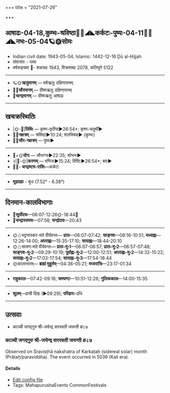 +++
title = "2021-07-26"

+++
## आषाढः-04-18,कुम्भः-श्रविष्ठा🌛🌌◢◣कर्कटः-पुष्यः-04-11🌌🌞◢◣नभः-05-04🪐🌞सोमः
- Indian civil date: 1943-05-04, Islamic: 1442-12-16 Ḏū al-Ḥijjah
- संवत्सरः - प्लवः
- वर्षसङ्ख्या 🌛- शकाब्दः 1943, विक्रमाब्दः 2078, कलियुगे 5122
___________________
- 🪐🌞**ऋतुमानम्** — वर्षऋतुः दक्षिणायनम्
- 🌌🌞**सौरमानम्** — ग्रीष्मऋतुः दक्षिणायनम्
- 🌛**चान्द्रमानम्** — ग्रीष्मऋतुः आषाढः
___________________


## खचक्रस्थितिः
- |🌞-🌛|**तिथिः** — कृष्ण-तृतीया►26:54*; कृष्ण-चतुर्थी►  
- 🌌🌛**नक्षत्रम्** — श्रविष्ठा►10:24; शतभिषक्► (कुम्भः)  
- 🌌🌞**सौर-नक्षत्रम्** — पुष्यः►  
___________________
- 🌛+🌞**योगः** — सौभाग्यः►22:35; शोभनः►  
- २|🌛-🌞|**करणम्** — वणिजः►15:24; विष्टिः►26:54*; बवः►  
- 🌌🌛- **चन्द्राष्टम-राशिः**—कर्कटः  
___________________
- **मूढग्रहाः** - बुधः (7.52° - 6.38°)
___________________


## दिनमान-कालविभागाः
- 🌅**सूर्योदयः**—06:07-12:26🌞️-18:44🌇  
- 🌛**चन्द्रास्तमयः**—07:58; **चन्द्रोदयः**—20:43  
___________________
- 🌞⚝भट्टभास्कर-मते वीर्यवन्तः— **प्रातः**—06:07-07:42; **साङ्गवः**—09:16-10:51; **मध्याह्नः**—12:26-14:00; **अपराह्णः**—15:35-17:10; **सायाह्नः**—18:44-20:10  
- 🌞⚝सायण-मते वीर्यवन्तः— **प्रातः-मु॰1**—06:07-06:57; **प्रातः-मु॰2**—06:57-07:48; **साङ्गवः-मु॰2**—09:29-10:19; **पूर्वाह्णः-मु॰2**—12:00-12:51; **अपराह्णः-मु॰2**—14:32-15:22; **सायाह्नः-मु॰2**—17:03-17:54; **सायाह्नः-मु॰3**—17:54-18:44  
- 🌞कालान्तरम्— **ब्राह्मं मुहूर्तम्**—04:36-05:21; **मध्यरात्रिः**—23:17-01:34  
___________________
- **राहुकालः**—07:42-09:16; **यमघण्टः**—10:51-12:26; **गुलिककालः**—14:00-15:35  
___________________
- **शूलम्**—प्राची दिक् (►09:29); **परिहारः**–दधि  
___________________

## उत्सवाः
- काञ्ची जगद्गुरु श्री-जयेन्द्र सरस्वती जयन्ती #८७
### काञ्ची जगद्गुरु श्री-जयेन्द्र सरस्वती जयन्ती #८७

Observed on Śraviṣṭhā nakshatra of Karkaṭaḥ (sidereal solar) month (Prātaḥ/paraviddha). The event occurred in 5036 (Kali era).  


#### Details
- [Edit config file](https://github.com/jyotisham/adyatithi/tree/master/mahApuruSha/kAnchI-maTha/sidereal_solar_month/nakshatra/04/23/kAJcI%20jagadguru%20zrI~jayEndra%20sarasvatI%20jayantI.toml)
- Tags: MahapurushaEvents CommonFestivals


